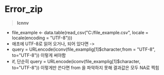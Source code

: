 # Error_zip

> **Icnnv**
* file_example <- data.table(read_csv("C:/file_example.csv", locale = locale(encoding = "UTF-8")))
* 애초에 UTF-8로 읽어 오거나, 되어 있다면 ->
* query = URLencode(iconv(file_examplig[1]$character,from = "UTF-8", to="UTF-8")) 이렇게 써야함 
* if, 단순히 query = URLencode(iconv(file_examplig[1]$character, to="UTF-8")) 이렇게만 쓴다면 from 을 파악하지 못해 결과값은 모두 NA로 찍힘 






